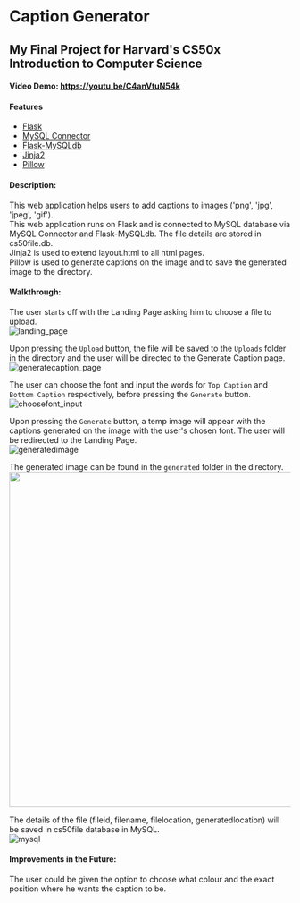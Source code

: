 # Caption Generator
## My Final Project for Harvard's CS50x Introduction to Computer Science
#### Video Demo: https://youtu.be/C4anVtuN54k
#### Features
* [Flask](https://flask.palletsprojects.com/en/2.2.x/)
* [MySQL Connector](https://dev.mysql.com/doc/connector-python/en/)
* [Flask-MySQLdb](https://flask-mysqldb.readthedocs.io/en/latest/)
* [Jinja2](https://svn.python.org/projects/external/Jinja-2.1.1/docs/_build/html/index.html)
* [Pillow](https://pillow.readthedocs.io/en/stable/)
#### Description:
This web application helps users to add captions to images ('png', 'jpg', 'jpeg', 'gif').  
This web application runs on Flask and is connected to MySQL database via MySQL Connector and Flask-MySQLdb. The file details are stored in cs50file.db.  
Jinja2 is used to extend layout.html to all html pages.  
Pillow is used to generate captions on the image and to save the generated image to the directory.
#### Walkthrough:
The user starts off with the Landing Page asking him to choose a file to upload.  
![landing_page](https://user-images.githubusercontent.com/101394672/201252524-75402df8-5c3f-4e34-8820-9c3ef8733d76.png)

Upon pressing the `Upload` button, the file will be saved to the `Uploads` folder in the directory and the user will be directed to the Generate Caption page.  
![generatecaption_page](https://user-images.githubusercontent.com/101394672/201252699-08d57438-cb4d-4f43-995d-2dfb53a74a15.png)

The user can choose the font and input the words for `Top Caption` and `Bottom Caption` respectively, before pressing the `Generate` button.  
![choosefont_input](https://user-images.githubusercontent.com/101394672/201252820-316625f1-8c11-4688-a8ff-1aa7fa8487bd.png)

Upon pressing the `Generate` button, a temp image will appear with the captions generated on the image with the user's chosen font. The user will be redirected to the Landing Page.  
![generatedimage](https://user-images.githubusercontent.com/101394672/201253144-9a1f4866-9344-4155-85b1-b6812b004ffc.png)

The generated image can be found in the `generated` folder in the directory.  
<img src="https://user-images.githubusercontent.com/101394672/201253275-763b368c-d84c-48d8-a224-bb204f929e5f.png" width="600">

The details of the file (fileid, filename, filelocation, generatedlocation) will be saved in cs50file database in MySQL.  
![mysql](https://user-images.githubusercontent.com/101394672/201253406-e69b5e7f-dec8-4a1e-b9f5-4d477aef83d1.png)

#### Improvements in the Future:
The user could be given the option to choose what colour and the exact position where he wants the caption to be.
